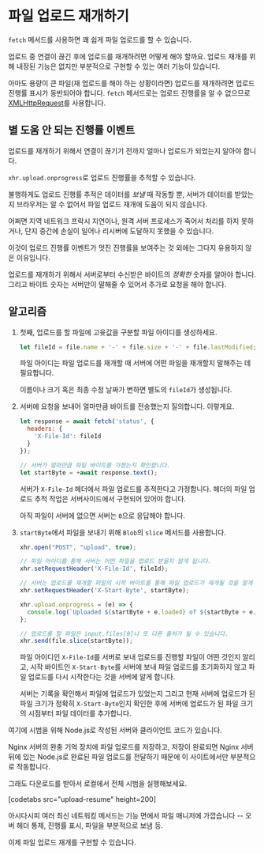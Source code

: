 # 파일 업로드 재개하기

`fetch` 메서드를 사용하면 꽤 쉽게 파일 업로드를 할 수 있습니다.

업로드 중 연결이 끊긴 후에 업로드를 재개하려면 어떻게 해야 할까요. 업로드 재개를 위해 내장된 기능은 없지만 부분적으로 구현할 수 있는 여러 기능이 있습니다.

아마도 용량이 큰 파일(재 업로드를 해야 하는 상황이라면) 업로드를 재개하려면 업로드 진행률 표시가 동반되어야 합니다. `fetch` 메서드로는 업로드 진행률을 알 수 없으므로 [XMLHttpRequest](info:xmlhttprequest)를 사용합니다.

## 별 도움 안 되는 진행률 이벤트

업로드를 재개하기 위해서 연결이 끊기기 전까지 얼마나 업로드가 되었는지 알아야 합니다.

`xhr.upload.onprogress`로 업로드 진행률을 추적할 수 있습니다.

불행하게도 업로드 진행률 추적은 데이터를 *보낼* 때 작동할 뿐, 서버가 데이터를 받았는지 브라우저는 알 수 없어서 파일 업로드 재개에 도움이 되지 않습니다.

어쩌면 지역 네트워크 프락시 지연이나, 원격 서버 프로세스가 죽어서 처리를 하지 못하거나, 단지 중간에 손실이 일어나 리시버에 도달하지 못했을 수 있습니다.

이것이 업로드 진행률 이벤트가 멋진 진행률을 보여주는 것 외에는 그다지 유용하지 않은 이유입니다.

업로드를 재개하기 위해서 서버로부터 수신받은 바이트의 *정확한* 숫자를 알아야 합니다. 그리고 바이트 숫자는 서버만이 말해줄 수 있어서 추가로 요청을 해야 합니다.

## 알고리즘

1. 첫째, 업로드를 할 파일에 고윳값을 구분할 파일 아이디를 생성하세요.
    ```js
    let fileId = file.name + '-' + file.size + '-' + file.lastModified;
    ```
    파일 아이디는 파일 업로드를 재개할 때 서버에 어떤 파일을 재개할지 말해주는 데 필요합니다.

    이름이나 크기 혹은 최종 수정 날짜가 변하면 별도의 `fileId`가 생성됩니다.

2. 서버에 요청을 보내어 얼마만큼 바이트를 전송했는지 질의합니다. 이렇게요.
    ```js
    let response = await fetch('status', {
      headers: {
        'X-File-Id': fileId
      }
    });

    // 서버가 얼마만큼 파일 바이트를 가졌는지 확인합니다.
    let startByte = +await response.text();
    ```

    서버가 `X-File-Id` 헤더에서 파일 업로드를 추적한다고 가정합니다. 헤더의 파일 업로드 추적 작업은 서버사이드에서 구현되어 있어야 합니다.

    아직 파일이 서버에 없으면 서버는 `0`으로 응답해야 합니다.

3. `startByte`에서 파일을 보내기 위해 `Blob`의 `slice` 메서드를 사용합니다.
    ```js
    xhr.open("POST", "upload", true);

    // 파일 아이디를 통해 서버는 어떤 파일을 업로드 받을지 알게 됩니다.
    xhr.setRequestHeader('X-File-Id', fileId);

    // 서버는 업로드를 재개할 파일의 시작 바이트를 통해 파일 업로드가 재개될 것을 알게 됩니다.
    xhr.setRequestHeader('X-Start-Byte', startByte);

    xhr.upload.onprogress = (e) => {
      console.log(`Uploaded ${startByte + e.loaded} of ${startByte + e.total}`);
    };

    // 업로드를 할 파일은 input.files[0]나 또 다른 출처가 될 수 있습니다.
    xhr.send(file.slice(startByte));
    ```

    파일 아이디인 `X-File-Id`를 서버로 보내 업로드를 진행할 파일이 어떤 것인지 알리고, 시작 바이트인 `X-Start-Byte`를 서버에 보내 파일 업로드를 초기화하지 않고 파일 업로드를 다시 시작한다는 것을 서버에 알게 합니다.

    서버는 기록을 확인해서 파일에 업로드가 있었는지 그리고 현재 서버에 업로드가 된 파일 크기가 정확히 `X-Start-Byte`인지 확인한 후에 서버에 업로드가 된 파일 크기의 시점부터 파일 데이터를 추가합니다.


여기에 시범을 위해 Node.js로 작성된 서버와 클라이언트 코드가 있습니다.

Nginx 서버의 완충 기억 장치에 파일 업로드를 저장하고, 저장이 완료되면 Nginx 서버 뒤에 있는 Node.js로 완료된 파일 업로드를 전달하기 때문에 이 사이트에서만 부분적으로 작동합니다.

그래도 다운로드를 받아서 로컬에서 전체 시범을 실행해보세요.

[codetabs src="upload-resume" height=200]

아시다시피 여러 최신 네트워킹 메서드는 기능 면에서 파일 매니저에 가깝습니다 -- 오버 헤더 통제, 진행률 표시, 파일을 부분적으로 보냄 등.

이제 파일 업로드 재개를 구현할 수 있습니다.

